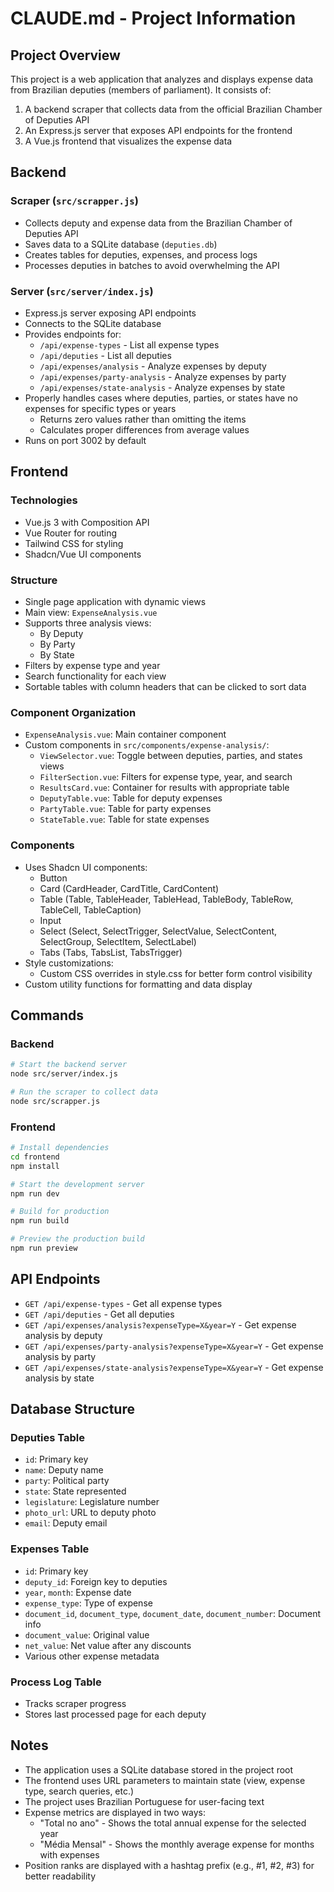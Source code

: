 # CLAUDE.md - Project Information

## Project Overview
This project is a web application that analyzes and displays expense data from Brazilian deputies (members of parliament). It consists of:

1. A backend scraper that collects data from the official Brazilian Chamber of Deputies API
2. An Express.js server that exposes API endpoints for the frontend
3. A Vue.js frontend that visualizes the expense data

## Backend

### Scraper (`src/scrapper.js`)
- Collects deputy and expense data from the Brazilian Chamber of Deputies API
- Saves data to a SQLite database (`deputies.db`)
- Creates tables for deputies, expenses, and process logs
- Processes deputies in batches to avoid overwhelming the API

### Server (`src/server/index.js`)
- Express.js server exposing API endpoints
- Connects to the SQLite database
- Provides endpoints for:
  - `/api/expense-types` - List all expense types
  - `/api/deputies` - List all deputies
  - `/api/expenses/analysis` - Analyze expenses by deputy
  - `/api/expenses/party-analysis` - Analyze expenses by party
  - `/api/expenses/state-analysis` - Analyze expenses by state
- Properly handles cases where deputies, parties, or states have no expenses for specific types or years
  - Returns zero values rather than omitting the items
  - Calculates proper differences from average values
- Runs on port 3002 by default

## Frontend

### Technologies
- Vue.js 3 with Composition API
- Vue Router for routing
- Tailwind CSS for styling
- Shadcn/Vue UI components

### Structure
- Single page application with dynamic views
- Main view: `ExpenseAnalysis.vue`
- Supports three analysis views:
  - By Deputy
  - By Party
  - By State
- Filters by expense type and year
- Search functionality for each view
- Sortable tables with column headers that can be clicked to sort data

### Component Organization
- `ExpenseAnalysis.vue`: Main container component
- Custom components in `src/components/expense-analysis/`:
  - `ViewSelector.vue`: Toggle between deputies, parties, and states views
  - `FilterSection.vue`: Filters for expense type, year, and search
  - `ResultsCard.vue`: Container for results with appropriate table
  - `DeputyTable.vue`: Table for deputy expenses
  - `PartyTable.vue`: Table for party expenses
  - `StateTable.vue`: Table for state expenses

### Components
- Uses Shadcn UI components:
  - Button
  - Card (CardHeader, CardTitle, CardContent)
  - Table (Table, TableHeader, TableHead, TableBody, TableRow, TableCell, TableCaption)
  - Input
  - Select (Select, SelectTrigger, SelectValue, SelectContent, SelectGroup, SelectItem, SelectLabel)
  - Tabs (Tabs, TabsList, TabsTrigger)
- Style customizations:
  - Custom CSS overrides in style.css for better form control visibility
- Custom utility functions for formatting and data display

## Commands

### Backend
```bash
# Start the backend server
node src/server/index.js

# Run the scraper to collect data
node src/scrapper.js
```

### Frontend
```bash
# Install dependencies
cd frontend
npm install

# Start the development server
npm run dev

# Build for production
npm run build

# Preview the production build
npm run preview
```

## API Endpoints

- `GET /api/expense-types` - Get all expense types
- `GET /api/deputies` - Get all deputies
- `GET /api/expenses/analysis?expenseType=X&year=Y` - Get expense analysis by deputy
- `GET /api/expenses/party-analysis?expenseType=X&year=Y` - Get expense analysis by party
- `GET /api/expenses/state-analysis?expenseType=X&year=Y` - Get expense analysis by state

## Database Structure

### Deputies Table
- `id`: Primary key
- `name`: Deputy name
- `party`: Political party
- `state`: State represented
- `legislature`: Legislature number
- `photo_url`: URL to deputy photo
- `email`: Deputy email

### Expenses Table
- `id`: Primary key
- `deputy_id`: Foreign key to deputies
- `year`, `month`: Expense date
- `expense_type`: Type of expense
- `document_id`, `document_type`, `document_date`, `document_number`: Document info
- `document_value`: Original value
- `net_value`: Net value after any discounts
- Various other expense metadata

### Process Log Table
- Tracks scraper progress
- Stores last processed page for each deputy

## Notes
- The application uses a SQLite database stored in the project root
- The frontend uses URL parameters to maintain state (view, expense type, search queries, etc.)
- The project uses Brazilian Portuguese for user-facing text
- Expense metrics are displayed in two ways:
  - "Total no ano" - Shows the total annual expense for the selected year
  - "Média Mensal" - Shows the monthly average expense for months with expenses
- Position ranks are displayed with a hashtag prefix (e.g., #1, #2, #3) for better readability